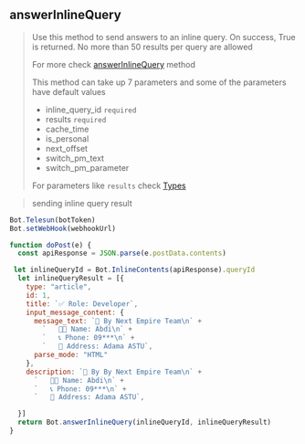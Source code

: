 ## answerInlineQuery

> Use this method to send answers to an inline query. On success, True is returned.
> No more than 50 results per query are allowed
>
> For more check [answerInlineQuery](https://core.telegram.org/bots/api#answerinlinequery) method
>
> This method can take up 7 parameters and
> some of the parameters have default values
>
> - inline_query_id `required`
> - results `required`
> - cache_time
> - is_personal
> - next_offset
> - switch_pm_text
> - switch_pm_parameter
>
> For parameters like `results` check [Types](https://github.com/abdiu34567/telesn.js/tree/main/Docs/Types)

> sending inline query result

```JavaScript
Bot.Telesun(botToken)
Bot.setWebHook(webhookUrl)

function doPost(e) {
  const apiResponse = JSON.parse(e.postData.contents)

 let inlineQueryId = Bot.InlineContents(apiResponse).queryId
  let inlineQueryResult = [{
    type: "article",
    id: 1,
    title: `✅ Role: Developer`,
    input_message_content: {
      message_text: `👥 By Next Empire Team\n` +
        `   🧑‍🦱 Name: Abdi\n` +
        `   📞 Phone: 09***\n` +
        `   🧭 Address: Adama ASTU`,
      parse_mode: "HTML"
    },
    description: `👥 By By Next Empire Team\n` +
      `   🧑‍🦱 Name: Abdi\n` +
      `   📞 Phone: 09***\n` +
      `   🧭 Address: Adama ASTU`,

  }]
  return Bot.answerInlineQuery(inlineQueryId, inlineQueryResult)
}
```
